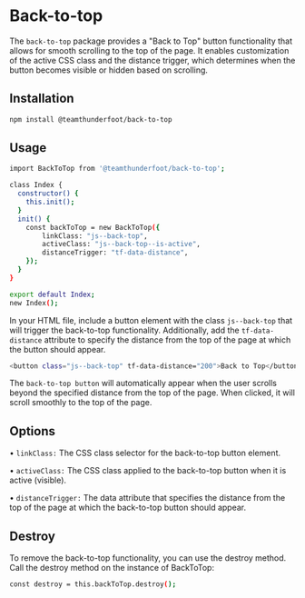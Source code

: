 # Back-to-top

The `back-to-top` package provides a "Back to Top" button functionality that allows for smooth scrolling to the top of the page. It enables customization of the active CSS class and the distance trigger, which determines when the button becomes visible or hidden based on scrolling.

## Installation

```sh
npm install @teamthunderfoot/back-to-top
```

## Usage

```sh
import BackToTop from '@teamthunderfoot/back-to-top';

class Index {
  constructor() {
    this.init();
  }
  init() {
    const backToTop = new BackToTop({
        linkClass: "js--back-top",
        activeClass: "js--back-top--is-active",
        distanceTrigger: "tf-data-distance",
    });
  }
}

export default Index;
new Index();
```

In your HTML file, include a button element with the class `js--back-top` that will trigger the back-to-top functionality. Additionally, add the `tf-data-distance` attribute to specify the distance from the top of the page at which the button should appear.

```sh
<button class="js--back-top" tf-data-distance="200">Back to Top</button>
```

The `back-to-top button` will automatically appear when the user scrolls beyond the specified distance from the top of the page. When clicked, it will scroll smoothly to the top of the page.

## Options

• `linkClass:` The CSS class selector for the back-to-top button element.

• `activeClass:` The CSS class applied to the back-to-top button when it is active (visible).

• `distanceTrigger:` The data attribute that specifies the distance from the top of the page at which the back-to-top button should appear.

## Destroy

To remove the back-to-top functionality, you can use the destroy method. Call the destroy method on the instance of BackToTop:

```sh
const destroy = this.backToTop.destroy();
```
